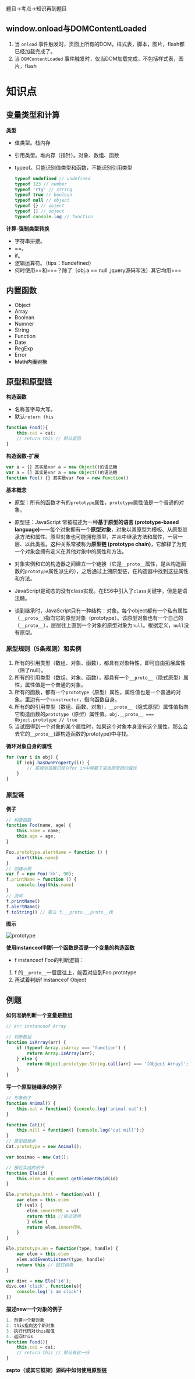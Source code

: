 题目->考点->知识再到题目

## window.onload与DOMContentLoaded

1. 当 `onload` 事件触发时，页面上所有的DOM，样式表，脚本，图片，flash都已经加载完成了。
2. 当 `DOMContentLoaded` 事件触发时，仅当DOM加载完成，不包括样式表，图片，flash 



# 知识点

## 变量类型和计算

**类型**

- 值类型。栈内存

- 引用类型。堆内存（指针）。对象、数组、函数

- typeof。只能识别值类型和函数，不能识别引用类型

  ```javascript
  typeof undefined // undefined
  typeof 123 // number
  typeof 'rty' // string
  typeof true // boolean
  typeof null // object
  typeof {} // object
  typeof [] // object
  typeof console.log // function
  ```

**计算-强制类型转换**

- 字符串拼接。
- ==。
- if。
- 逻辑运算符。（tips：!!undefined）
- 何时使用==和===？除了（obj.a == null ,jquery源码写法）其它均用===

## 内置函数

- Object
- Array
- Boolean
- Numner
- String
- Function
- Date
- RegExp
- Error
- ~~Math内置对象~~

## 原型和原型链

**构造函数**

- 名称首字母大写。
- 默认`return this`

```javascript
function Food(){
    this.cai = cai;
    // return this // 默认返回
}
```

**构造函数-扩展**

```javascript
var a = {} 其实是var a = new Object()的语法糖
var a = [] 其实是var a = new Object()的语法糖
function Foo() {} 其实是var Foo = new Function()
```

**基本概念**

* 原型：所有的函数才有的`prototype`属性，`prototype`属性值是一个普通的对象。
* 原型链：JavaScript 常被描述为一种**基于原型的语言 (prototype-based language)**——每个对象拥有一个**原型对象**，对象以其原型为模板、从原型继承方法和属性。原型对象也可能拥有原型，并从中继承方法和属性，一层一层、以此类推。这种关系常被称为**原型链 (prototype chain)**，它解释了为何一个对象会拥有定义在其他对象中的属性和方法。
* 对象实例和它的构造器之间建立一个链接（它是`__proto__`属性，是从构造函数的`prototype`属性派生的），之后通过上溯原型链，在构造器中找到这些属性和方法。

* JavaScript是动态的没有class实现。在ES6中引入了`class`关键字，但是是语法糖。
* 谈到继承时，JavaScript只有一种结构：对象。每个object都有一个私有属性（`__proto__`)指向它的原型对象（prototype）。该原型对象也有一个自己的（`__proto__`），层层往上直到一个对象的原型对象为`null`。根据定义，`null`没有原型。

### 原型规则（5条规则）和实例

1. 所有的引用类型（数组、对象、函数），都具有对象特性，即可自由拓展属性（除了null）。
2. 所有的引用类型（数组、对象、函数），都具有一个`__proto__`（隐式原型）属性，属性值是一个普通的对象。
3. 所有的函数，都有一个`prototype`（原型）属性，属性值也是一个普通的对象。里边有一个`constructor`，指向函数自身。
4. 所有的的引用类型（数组、函数、对象），`__proto__`（隐式原型）属性值指向它构造函数的`prototype`（原型）属性值。`obj.__proto__ === Object.prototype // true`
5. 当试图得到一个对象的某个属性时，如果这个对象本身没有这个属性，那么会去它的`__proto__`(即构造函数的prototype)中寻找。

**循环对象自身的属性**

```javascript
for (var i in obj) {
    if (obj.hasOwnProperty(i)) {
        // 高级浏览器已经在for in中屏蔽了来自原型链的属性
    }
}
```

### 原型链

**例子**

```javascript
// 构造函数
function Foo(name, age) {
    this.name = name;
    this.age = age;
}

Foo.prototype.alertName = function () {
    alert(this.name)
}
// 创建示例
var f = new Foo('kk', 90);
f.printName = function () {
	console.log(this.name)
}
// 测试
f.printName()
f.alertName()
f.toString() // 要去 f.__proto.__proto__找
```

**图示**

![prototype](/Users/apple/Desktop/prototype.png)

**使用instanceof判断一个函数是否是一个变量的构造函数**

- f instanceof Foo的判断逻辑：

1. f 的`__proto__`一层层往上，能否对应到Foo.prototype
2. 再试着判断f instanceof Object

## 例题

**如何准确判断一个变量是数组**

```javascript
// arr instanceof Array

// 判断数组
function isArray(arr) {
    if (typeof Array.isArray === 'function') {
        return Array.isArray(arr);
    } else {
        return Object.prototype.String.call(arr) === '[Object Array]';
    }
}
```



**写一个原型链继承的例子**

```javascript
// 形象例子
function Animal() {
    this.eat = function() {console.log('animal eat');}
}

function Cat(){
    this.mill = function() {console.log('cat mill');}
}
// 原型链继承
Cat.prototype = new Animal();

var bosimao = new Cat();
```

```javascript
// 接近实战的例子
function Ele(id) {
    this.elem = document.getElementById(id)
}

Ele.prototype.html = function(val) {
    var elem = this.elem
    if (val) {
        elem.innerHTML = val
        return this //链式调用
        } else {
        return elem.innerHTML
    }
}

Ele.ptototype.on = function(type, handle) {
    var elem = this.elem
    elem.addEventListner(type, handle)
    return this // 链式调用
}

var divc = new Ele('id');
divc.on('click', function(e){
    console.log('i am click')
})
```



**描述new一个对象的例子**

```javascript
1. 创建一个新对象
2. this指向这个新对象
3. 执行代码对this赋值
4. 返回this
function Food(){
    this.cai = cai;
    // return this // 默认有这一行
}
```

**zepto（或其它框架）源码中如何使用原型链**

```javascript

```















